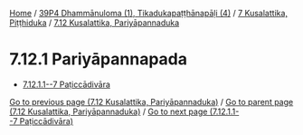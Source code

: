 
[Home](/) / [39P4 Dhammānuloma (1), Tikadukapaṭṭhānapāḷi (4)](../../../39P4.md) / [7 Kusalattika, Piṭṭhiduka](../../7.md) / [7.12 Kusalattika, Pariyāpannaduka](../7.12.md)

# 7.12.1 Pariyāpannapada

* [7.12.1.1--7 Paṭiccādivāra](7.12.1/7.12.1.1--7.md)

[Go to previous page (7.12 Kusalattika, Pariyāpannaduka)](../7.12.md) / [Go to parent page (7.12 Kusalattika, Pariyāpannaduka)](../7.12.md) / [Go to next page (7.12.1.1--7 Paṭiccādivāra)](7.12.1/7.12.1.1--7.md)


